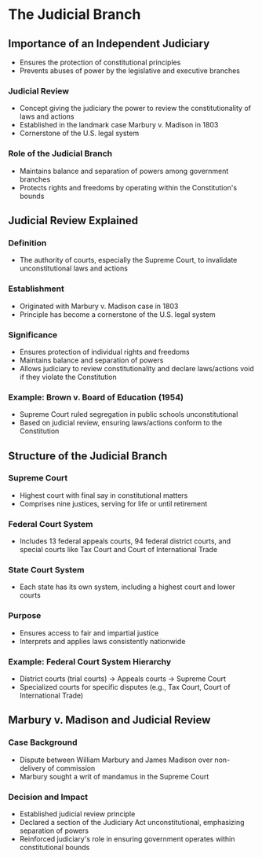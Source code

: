 # The Judicial Branch

## Importance of an Independent Judiciary
- Ensures the protection of constitutional principles
- Prevents abuses of power by the legislative and executive branches

### Judicial Review
- Concept giving the judiciary the power to review the constitutionality of laws and actions
- Established in the landmark case Marbury v. Madison in 1803
- Cornerstone of the U.S. legal system

### Role of the Judicial Branch
- Maintains balance and separation of powers among government branches
- Protects rights and freedoms by operating within the Constitution's bounds

## Judicial Review Explained

### Definition
- The authority of courts, especially the Supreme Court, to invalidate unconstitutional laws and actions

### Establishment
- Originated with Marbury v. Madison case in 1803
- Principle has become a cornerstone of the U.S. legal system

### Significance
- Ensures protection of individual rights and freedoms
- Maintains balance and separation of powers
- Allows judiciary to review constitutionality and declare laws/actions void if they violate the Constitution

### Example: Brown v. Board of Education (1954)
- Supreme Court ruled segregation in public schools unconstitutional
- Based on judicial review, ensuring laws/actions conform to the Constitution

## Structure of the Judicial Branch

### Supreme Court
- Highest court with final say in constitutional matters
- Comprises nine justices, serving for life or until retirement

### Federal Court System
- Includes 13 federal appeals courts, 94 federal district courts, and special courts like Tax Court and Court of International Trade

### State Court System
- Each state has its own system, including a highest court and lower courts

### Purpose
- Ensures access to fair and impartial justice
- Interprets and applies laws consistently nationwide

### Example: Federal Court System Hierarchy
- District courts (trial courts) -> Appeals courts -> Supreme Court
- Specialized courts for specific disputes (e.g., Tax Court, Court of International Trade)

## Marbury v. Madison and Judicial Review

### Case Background
- Dispute between William Marbury and James Madison over non-delivery of commission
- Marbury sought a writ of mandamus in the Supreme Court

### Decision and Impact
- Established judicial review principle
- Declared a section of the Judiciary Act unconstitutional, emphasizing separation of powers
- Reinforced judiciary's role in ensuring government operates within constitutional bounds